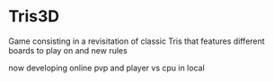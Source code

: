 # Tris3D

Game consisting in a revisitation of classic Tris that features different boards to play on and new rules

now developing online pvp and player vs cpu in local
